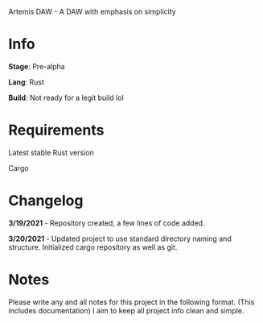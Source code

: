 Artemis DAW - A DAW with emphasis on simplicity

# Info
**Stage**: Pre-alpha

**Lang**: Rust

**Build**: Not ready for a legit build lol

# Requirements
Latest stable Rust version

Cargo
  
# Changelog

**3/19/2021** - Repository created, a few lines of code added.

**3/20/2021** - Updated project to use standard directory naming and structure. Initialized cargo repository as well as git.

# Notes
Please write any and all notes for this project in the following format. (This includes documentation) I aim to keep all project info clean and simple.
